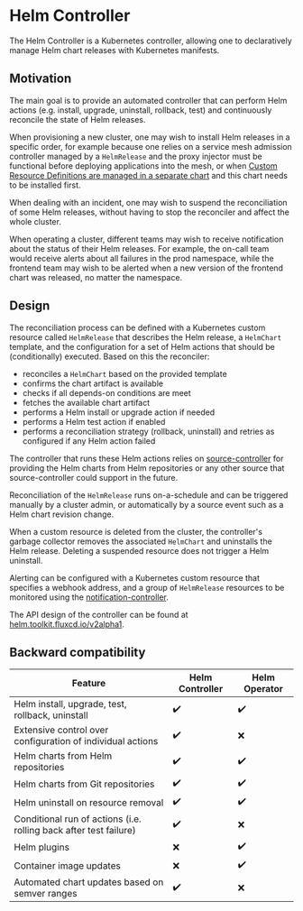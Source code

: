 # Helm Controller

The Helm Controller is a Kubernetes controller, allowing one to declaratively manage Helm chart
releases with Kubernetes manifests.

## Motivation

The main goal is to provide an automated controller that can perform Helm actions (e.g.
install, upgrade, uninstall, rollback, test) and continuously reconcile the state of Helm releases.

When provisioning a new cluster, one may wish to install Helm releases in a specific order, for
example because one relies on a service mesh admission controller managed by a `HelmRelease` and
the proxy injector must be functional before deploying applications into the mesh, or when
[Custom Resource Definitions are managed in a separate chart](https://helm.sh/docs/chart_best_practices/custom_resource_definitions/#method-2-separate-charts)
and this chart needs to be installed first.

When dealing with an incident, one may wish to suspend the reconciliation of some Helm releases,
without having to stop the reconciler and affect the whole cluster.

When operating a cluster, different teams may wish to receive notification about the status of
their Helm releases. For example, the on-call team would receive alerts about all failures in
the prod namespace, while the frontend team may wish to be alerted when a new version of the
frontend chart was released, no matter the namespace.

## Design

The reconciliation process can be defined with a Kubernetes custom resource called `HelmRelease`
that describes the Helm release, a `HelmChart` template, and the configuration for a set of Helm
actions that should be (conditionally) executed. Based on this the reconciler:

- reconciles a `HelmChart` based on the provided template
- confirms the chart artifact is available
- checks if all depends-on conditions are meet
- fetches the available chart artifact
- performs a Helm install or upgrade action if needed
- performs a Helm test action if enabled
- performs a reconciliation strategy (rollback, uninstall) and retries as configured if any Helm action failed

The controller that runs these Helm actions relies on [source-controller](https://github.com/fluxcd/source-controller)
for providing the Helm charts from Helm repositories or any other source that source-controller
could support in the future.

Reconciliation of the `HelmRelease` runs on-a-schedule and can be triggered manually by a
cluster admin, or automatically by a source event such as a Helm chart revision change.

When a custom resource is deleted from the cluster, the controller's garbage collector removes
the associated `HelmChart` and uninstalls the Helm release. Deleting a suspended resource does not
trigger a Helm uninstall.

Alerting can be configured with a Kubernetes custom resource that specifies a webhook address, and a
group of `HelmRelease` resources to be monitored using the [notification-controller](https://github.com/fluxcd/notification-controller).

The API design of the controller can be found at [helm.toolkit.fluxcd.io/v2alpha1](./v2alpha1/helmreleases.md).

## Backward compatibility

| Feature                                                             | Helm Controller          | Helm Operator      |
| ------------------------------------------------------------------- | ------------------------ | ------------------ |
| Helm install, upgrade, test, rollback, uninstall                    | :heavy_check_mark:       | :heavy_check_mark: |
| Extensive control over configuration of individual actions          | :heavy_check_mark:       | :x:                |
| Helm charts from Helm repositories                                  | :heavy_check_mark:       | :heavy_check_mark: |
| Helm charts from Git repositories                                   | :heavy_check_mark:       | :heavy_check_mark: |
| Helm uninstall on resource removal                                  | :heavy_check_mark:       | :heavy_check_mark: |
| Conditional run of actions (i.e. rolling back after test failure)   | :heavy_check_mark:       | :x:                |
| Helm plugins                                                        | :x:                      | :heavy_check_mark: |
| Container image updates                                             | :x:                      | :heavy_check_mark: |
| Automated chart updates based on semver ranges                      | :heavy_check_mark:       | :x:                |
